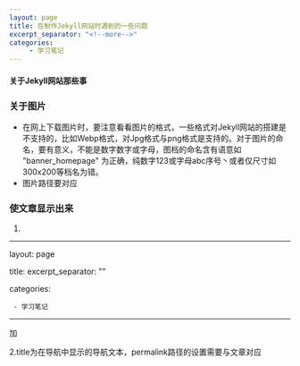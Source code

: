 ```yaml
---
layout: page
title: 在制作Jekyll网站时遇到的一些问题
excerpt_separator: "<!--more-->"
categories:
     - 学习笔记
---
```


####  关于Jekyll网站那些事

<!--more-->

### 关于图片
- 在网上下载图片时，要注意看看图片的格式，一些格式对Jekyll网站的搭建是不支持的，比如Webp格式，对Jpg格式与png格式是支持的。对于图片的命名，要有意义，不能是数字数字或字母，图档的命名含有语意如 "banner_homepage" 为正确，纯数字123或字母abc序号丶或者仅尺寸如300x200等档名为错。
- 图片路径要对应
 
### 使文章显示出来 
1.
---
layout: page

title: 
excerpt_separator: "<!--more-->"

categories:

     - 学习笔记
---


<!--more-->

加<!--more-->

2.title为在导航中显示的导航文本，permalink路径的设置需要与文章对应





